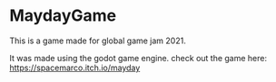 # MaydayGame
This is a game made for global game jam 2021.

It was made using the godot game engine.
check out the game here: https://spacemarco.itch.io/mayday
